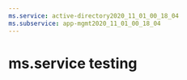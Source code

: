 ```yaml
---
ms.service: active-directory2020_11_01_00_18_04
ms.subservice: app-mgmt2020_11_01_00_18_04
---
```

 # ms.service testing